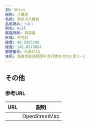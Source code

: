 ```yaml
---
ID: VUscs
総称: 八幡宮
名称: 清水川八幡宮
名称読み: null
別名: null
都道府県: 青森県
区域: 平内町
緯度: 40.9265292
経度: 141.0176654
郵便番号: 0393332
住所: 青森県東津軽郡平内町清水川大川添１−１
---
```


## その他

### 参考URL

| URL | 説明          |
| --- | ------------- |
|     | OpenStreetMap |

